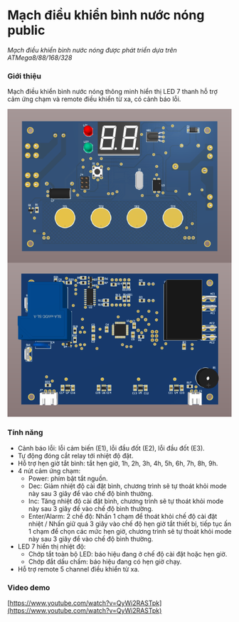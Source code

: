 # Mạch điều khiển bình nước nóng public
*Mạch điều khiển bình nước nóng được phát triển dựa trên ATMega8/88/168/328*

### Giới thiệu
Mạch điều khiển bình nước nóng thông minh hiển thị LED 7 thanh hỗ trợ cảm ứng chạm và remote điều khiển từ xa, có cảnh báo lỗi.

![Mạch điều khiển bình nước nóng](/images/image-01.png)

### Tính năng
- Cảnh báo lỗi: lỗi cảm biến (E1), lỗi đầu đốt (E2), lỗi đầu đốt (E3).
- Tự động đóng cắt relay tới nhiệt độ đặt.
- Hỗ trợ hẹn giờ tắt bình: tắt hẹn giờ, 1h, 2h, 3h, 4h, 5h, 6h, 7h, 8h, 9h.
- 4 nút cảm ứng chạm:
  + Power: phím bật tắt nguồn.
  + Dec: Giảm nhiệt độ cài đặt bình, chương trình sẽ tự thoát khỏi mode này sau 3 giây để vào chế độ bình thường.
  + Inc: Tăng nhiệt độ cài đặt bình, chương trình sẽ tự thoát khỏi mode này sau 3 giây để vào chế độ bình thường.
  + Enter/Alarm: 2 chế độ: Nhấn 1 chạm để thoát khỏi chế độ cài đặt nhiệt / Nhấn giữ quá 3 giây vào chế độ hẹn giờ tắt thiết bị, tiếp tục ấn 1 chạm để chọn các mức hẹn giờ, chương trình sẽ tự thoát khỏi mode này sau 3 giây để vào chế độ bình thường.
- LED 7 hiển thị nhiệt độ:
  + Chớp tắt toàn bộ LED: báo hiệu đang ở chế độ cài đặt hoặc hẹn giờ.
  + Chớp đắt dấu chấm: báo hiệu đang có hẹn giờ chạy.
- Hỗ trợ remote 5 channel điều khiển từ xa.

### Video demo
[https://www.youtube.com/watch?v=QyWi2RASTpk](https://www.youtube.com/watch?v=QyWi2RASTpk)
